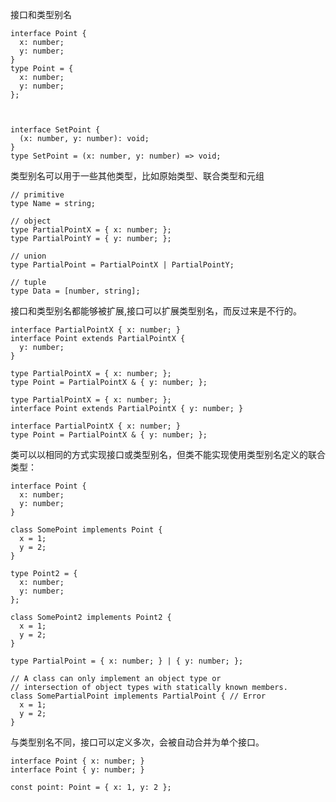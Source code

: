 接口和类型别名

```tsx
interface Point {
  x: number;
  y: number;
}
type Point = {
  x: number;
  y: number;
};
```

```tsx


interface SetPoint {
  (x: number, y: number): void;
}
type SetPoint = (x: number, y: number) => void;
```

类型别名可以用于一些其他类型，比如原始类型、联合类型和元组

```
// primitive
type Name = string;

// object
type PartialPointX = { x: number; };
type PartialPointY = { y: number; };

// union
type PartialPoint = PartialPointX | PartialPointY;

// tuple
type Data = [number, string];
```

接口和类型别名都能够被扩展,接口可以扩展类型别名，而反过来是不行的。

```tsx
interface PartialPointX { x: number; }
interface Point extends PartialPointX { 
  y: number; 
}
```

```tsx
type PartialPointX = { x: number; };
type Point = PartialPointX & { y: number; };
```

```tsx
type PartialPointX = { x: number; };
interface Point extends PartialPointX { y: number; }
```

```tsx
interface PartialPointX { x: number; }
type Point = PartialPointX & { y: number; };
```

类可以以相同的方式实现接口或类型别名，但类不能实现使用类型别名定义的联合类型：

```tsx
interface Point {
  x: number;
  y: number;
}

class SomePoint implements Point {
  x = 1;
  y = 2;
}

type Point2 = {
  x: number;
  y: number;
};

class SomePoint2 implements Point2 {
  x = 1;
  y = 2;
}

type PartialPoint = { x: number; } | { y: number; };

// A class can only implement an object type or 
// intersection of object types with statically known members.
class SomePartialPoint implements PartialPoint { // Error
  x = 1;
  y = 2;
}
```

与类型别名不同，接口可以定义多次，会被自动合并为单个接口。

```tsx
interface Point { x: number; }
interface Point { y: number; }

const point: Point = { x: 1, y: 2 };
```

